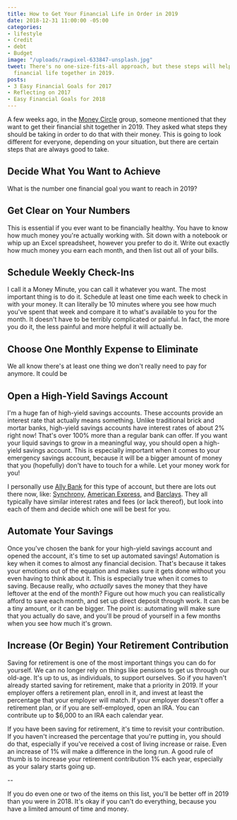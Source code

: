 ```yaml
---
title: How to Get Your Financial Life in Order in 2019
date: 2018-12-31 11:00:00 -05:00
categories:
- lifestyle
- Credit
- debt
- Budget
image: "/uploads/rawpixel-633847-unsplash.jpg"
tweet: There's no one-size-fits-all approach, but these steps will help you get your
  financial life together in 2019.
posts:
- 3 Easy Financial Goals for 2017
- Reflecting on 2017
- Easy Financial Goals for 2018
---
```


A few weeks ago, in the [Money Circle](https://www.facebook.com/groups/MoneyCircleGroup/) group, someone mentioned that they want to get their financial shit together in 2019. They asked what steps they should be taking in order to do that with their money. This is going to look different for everyone, depending on your situation, but there are certain steps that are always good to take. 

## Decide What You Want to Achieve

What is the number one financial goal you want to reach in 2019?

## Get Clear on Your Numbers

This is essential if you ever want to be financially healthy. You have to know how much money you're actually working with. Sit down with a notebook or whip up an Excel spreadsheet, however you prefer to do it. Write out exactly how much money you earn each month, and then list out all of your bills. 

## Schedule Weekly Check-Ins

I call it a Money Minute, you can call it whatever you want. The most important thing is to do it. Schedule at least one time each week to check in with your money. It can literally be 10 minutes where you see how much you've spent that week and compare it to what's available to you for the month. It doesn't have to be terribly complicated or painful. In fact, the more you do it, the less painful and more helpful it will actually be.

## Choose One Monthly Expense to Eliminate

We all know there's at least one thing we don't really need to pay for anymore. It could be 

## Open a High-Yield Savings Account

I'm a huge fan of high-yield savings accounts. These accounts provide an interest rate that actually means something. Unlike traditional brick and mortar banks, high-yield savings accounts have interest rates of about 2% right now! That's over 100% more than a regular bank can offer. If you want your liquid savings to grow in a meaningful way, you should open a high-yield savings account. This is especially important when it comes to your emergency savings account, because it will be a bigger amount of money that you (hopefully) don't have to touch for a while. Let your money work for you!

I personally use [Ally Bank](http://ally.com) for this type of account, but there are lots out there now, like: [Synchrony](https://www.synchronybank.com/banking/high-yield-savings/?UISCode=0000000), [American Express](https://www.americanexpress.com/personalsavings/home.html), and [Barclays](https://www.banking.barclaysus.com/online-savings.html). They all typically have similar interest rates and fees (or lack thereof), but look into each of them and decide which one will be best for you.

## Automate Your Savings

Once you've chosen the bank for your high-yield savings account and opened the account, it's time to set up automated savings! Automation is key when it comes to almost any financial decision. That's because it takes your emotions out of the equation and makes sure it gets done without you even having to think about it. This is especially true when it comes to saving. Because really, who *actually* saves the money that they have leftover at the end of the month? Figure out how much you can realistically afford to save each month, and set up direct deposit through work. It can be a tiny amount, or it can be bigger. The point is: automating will make sure that you actually do save, and you'll be proud of yourself in a few months when you see how much it's grown.

## Increase (Or Begin) Your Retirement Contribution

Saving for retirement is one of the most important things you can do for yourself. We can no longer rely on things like pensions to get us through our old-age. It's up to us, as individuals, to support ourselves. So if you haven't already started saving for retirement, make that a priority in 2019. If your employer offers a retirement plan, enroll in it, and invest at least the percentage that your employer will match. If your employer doesn't offer a retirement plan, or if you are self-employed, open an IRA. You can contribute up to $6,000 to an IRA each calendar year. 

If you have been saving for retirement, it's time to revisit your contribution. If you haven't increased the percentage that you're putting in, you should do that, especially if you've received a cost of living increase or raise. Even an increase of 1% will make a difference in the long run. A good rule of thumb is to increase your retirement contribution 1% each year, especially as your salary starts going up.

--

If you do even one or two of the items on this list, you'll be better off in 2019 than you were in 2018. It's okay if you can't do everything, because you have a limited amount of time and money. 